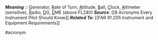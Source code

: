 ***Meaning*** :: <u>G</u>enerator, <u>R</u>ate of Turn, <u>A</u>ttitude, <u>B</u>all, <u>C</u>lock, <u>A</u>ltimeter (sensitive), <u>R</u>adio, <u>D</u>G, <u>D</u>ME (above FL240)
***Source***: [[8 Acronyms Every Instrument Pilot Should Know]]
***Related To***: [[FAR 91.205 Instrument and Equipment Requirements]]

#acronym